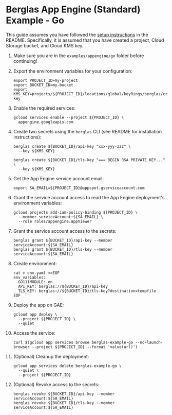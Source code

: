 # Berglas App Engine (Standard) Example - Go

This guide assumes you have followed the [setup instructions][setup] in the
README. Specifically, it is assumed that you have created a project, Cloud
Storage bucket, and Cloud KMS key.

[setup]: https://github.com/GoogleCloudPlatform/berglas#setup

1. Make sure you are in the `examples/appengine/go` folder before continuing!

1. Export the environment variables for your configuration:

    ```text
    export PROJECT_ID=my-project
    export BUCKET_ID=my-bucket
    export KMS_KEY=projects/${PROJECT_ID}/locations/global/keyRings/berglas/cryptoKeys/berglas-key
    ```

1. Enable the required services:

    ```text
    gcloud services enable --project ${PROJECT_ID} \
      appengine.googleapis.com
    ```

1. Create two secrets using the `berglas` CLI (see README for installation
instructions):

    ```text
    berglas create ${BUCKET_ID}/api-key "xxx-yyy-zzz" \
      --key ${KMS_KEY}
    ```

    ```text
    berglas create ${BUCKET_ID}/tls-key "=== BEGIN RSA PRIVATE KEY..." \
      --key ${KMS_KEY}
    ```

1. Get the App Engine service account email:

    ```text
    export SA_EMAIL=${PROJECT_ID}@appspot.gserviceaccount.com
    ```

1. Grant the service account access to read the App Engine deployment's
environment variables:

    ```text
    gcloud projects add-iam-policy-binding ${PROJECT_ID} \
      --member serviceAccount:${SA_EMAIL} \
      --role roles/appengine.appViewer
    ```

1. Grant the service account access to the secrets:

    ```text
    berglas grant ${BUCKET_ID}/api-key --member serviceAccount:${SA_EMAIL}
    berglas grant ${BUCKET_ID}/tls-key --member serviceAccount:${SA_EMAIL}
    ```

1. Create environment:

    ```text
    cat > env.yaml <<EOF
    env_variables:
      GO111MODULE: on
      API_KEY: berglas://${BUCKET_ID}/api-key
      TLS_KEY: berglas://${BUCKET_ID}/tls-key?destination=tempfile
    EOF
    ```

1. Deploy the app on GAE:

    ```text
    gcloud app deploy \
      --project ${PROJECT_ID} \
      --quiet
    ```

1. Access the service:

    ```text
    curl $(gcloud app services browse berglas-example-go --no-launch-browser --project ${PROJECT_ID} --format 'value(url)')
    ```

1. (Optional) Cleanup the deployment:

    ```text
    gcloud app services delete berglas-example-go \
      --quiet \
      --project ${PROJECT_ID}
    ```

1. (Optional) Revoke access to the secrets:

    ```text
    berglas revoke ${BUCKET_ID}/api-key --member serviceAccount:${SA_EMAIL}
    berglas revoke ${BUCKET_ID}/tls-key --member serviceAccount:${SA_EMAIL}
    ```
